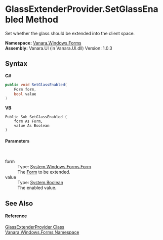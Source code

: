 # GlassExtenderProvider.SetGlassEnabled Method 
 

Set whether the glass should be extended into the client space.

**Namespace:**&nbsp;<a href="c580cf52-4028-70db-28d0-f9b1abc03861">Vanara.Windows.Forms</a><br />**Assembly:**&nbsp;Vanara.UI (in Vanara.UI.dll) Version: 1.0.3

## Syntax

**C#**<br />
``` C#
public void SetGlassEnabled(
	Form form,
	bool value
)
```

**VB**<br />
``` VB
Public Sub SetGlassEnabled ( 
	form As Form,
	value As Boolean
)
```


#### Parameters
&nbsp;<dl><dt>form</dt><dd>Type: <a href="http://msdn2.microsoft.com/en-us/library/w4bcxb43" target="_blank">System.Windows.Forms.Form</a><br />The <a href="http://msdn2.microsoft.com/en-us/library/w4bcxb43" target="_blank">Form</a> to be extended.</dd><dt>value</dt><dd>Type: <a href="http://msdn2.microsoft.com/en-us/library/a28wyd50" target="_blank">System.Boolean</a><br />The enabled value.</dd></dl>

## See Also


#### Reference
<a href="5e30927d-4335-44d2-ea6c-cf30d9eb12ea">GlassExtenderProvider Class</a><br /><a href="c580cf52-4028-70db-28d0-f9b1abc03861">Vanara.Windows.Forms Namespace</a><br />
